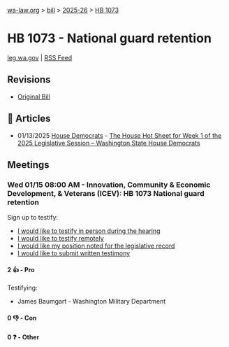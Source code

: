 [wa-law.org](/) > [bill](/bill/) > [2025-26](/bill/2025-26/) > [HB 1073](/bill/2025-26/hb/1073/)

# HB 1073 - National guard retention
[leg.wa.gov](https://app.leg.wa.gov/billsummary?BillNumber=1073&Year=2025&Initiative=false) | [RSS Feed](./rss.xml)

## Revisions
* [Original Bill](1/)

## 📰 Articles
* 01/13/2025 [House Democrats](/org/house_democrats/) - [The House Hot Sheet for Week 1 of the 2025 Legislative Session – Washington State House Democrats](https://housedemocrats.wa.gov/blog/2025/01/13/the-house-hot-sheet-for-week-1-of-the-2025-legislative-session/#:~:text=HB%201073)

## Meetings
### Wed 01/15 08:00 AM - Innovation, Community & Economic Development, & Veterans (ICEV): HB 1073 National guard retention
Sign up to testify:
* [I would like to testify in person during the hearing](https://app.leg.wa.gov/csi/Testifier/Add?chamber=House&mId=32392&aId=161152&caId=24689&tId=1)
* [I would like to testify remotely](https://app.leg.wa.gov/csi/Testifier/Add?chamber=House&mId=32392&aId=161152&caId=24689&tId=2)
* [I would like my position noted for the legislative record](https://app.leg.wa.gov/csi/Testifier/Add?chamber=House&mId=32392&aId=161152&caId=24689&tId=3)
* [I would like to submit written testimony](https://app.leg.wa.gov/csi/Testifier/Add?chamber=House&mId=32392&aId=161152&caId=24689&tId=4)

#### 2 👍 - Pro
Testifying:
* James Baumgart - Washington Military Department

#### 0 👎 - Con

#### 0 ❓ - Other
